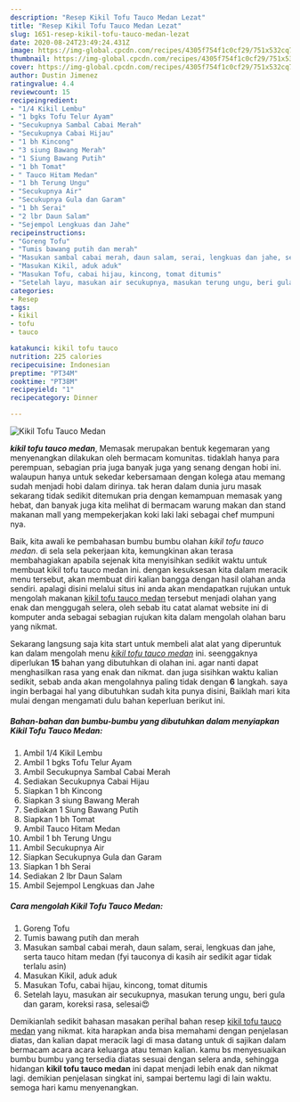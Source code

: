 ```yaml
---
description: "Resep Kikil Tofu Tauco Medan Lezat"
title: "Resep Kikil Tofu Tauco Medan Lezat"
slug: 1651-resep-kikil-tofu-tauco-medan-lezat
date: 2020-08-24T23:49:24.431Z
image: https://img-global.cpcdn.com/recipes/4305f754f1c0cf29/751x532cq70/kikil-tofu-tauco-medan-foto-resep-utama.jpg
thumbnail: https://img-global.cpcdn.com/recipes/4305f754f1c0cf29/751x532cq70/kikil-tofu-tauco-medan-foto-resep-utama.jpg
cover: https://img-global.cpcdn.com/recipes/4305f754f1c0cf29/751x532cq70/kikil-tofu-tauco-medan-foto-resep-utama.jpg
author: Dustin Jimenez
ratingvalue: 4.4
reviewcount: 15
recipeingredient:
- "1/4 Kikil Lembu"
- "1 bgks Tofu Telur Ayam"
- "Secukupnya Sambal Cabai Merah"
- "Secukupnya Cabai Hijau"
- "1 bh Kincong"
- "3 siung Bawang Merah"
- "1 Siung Bawang Putih"
- "1 bh Tomat"
- " Tauco Hitam Medan"
- "1 bh Terung Ungu"
- "Secukupnya Air"
- "Secukupnya Gula dan Garam"
- "1 bh Serai"
- "2 lbr Daun Salam"
- "Sejempol Lengkuas dan Jahe"
recipeinstructions:
- "Goreng Tofu"
- "Tumis bawang putih dan merah"
- "Masukan sambal cabai merah, daun salam, serai, lengkuas dan jahe, serta tauco hitam medan (fyi tauconya di kasih air sedikit agar tidak terlalu asin)"
- "Masukan Kikil, aduk aduk"
- "Masukan Tofu, cabai hijau, kincong, tomat ditumis"
- "Setelah layu, masukan air secukupnya, masukan terung ungu, beri gula dan garam, koreksi rasa, selesai😍"
categories:
- Resep
tags:
- kikil
- tofu
- tauco

katakunci: kikil tofu tauco 
nutrition: 225 calories
recipecuisine: Indonesian
preptime: "PT34M"
cooktime: "PT38M"
recipeyield: "1"
recipecategory: Dinner

---
```



![Kikil Tofu Tauco Medan](https://img-global.cpcdn.com/recipes/4305f754f1c0cf29/751x532cq70/kikil-tofu-tauco-medan-foto-resep-utama.jpg)

<b><i>kikil tofu tauco medan</i></b>, Memasak merupakan bentuk kegemaran yang menyenangkan dilakukan oleh bermacam komunitas. tidaklah hanya para perempuan, sebagian pria juga banyak juga yang senang dengan hobi ini. walaupun hanya untuk sekedar kebersamaan dengan kolega atau memang sudah menjadi hobi dalam dirinya. tak heran dalam dunia juru masak sekarang tidak sedikit ditemukan pria dengan kemampuan memasak yang hebat, dan banyak juga kita melihat di bermacam warung makan dan stand makanan mall yang mempekerjakan koki laki laki sebagai chef mumpuni nya.

Baik, kita awali ke pembahasan bumbu bumbu olahan <i>kikil tofu tauco medan</i>. di sela sela pekerjaan kita, kemungkinan akan terasa membahagiakan apabila sejenak kita menyisihkan sedikit waktu untuk membuat kikil tofu tauco medan ini. dengan kesuksesan kita dalam meracik menu tersebut, akan membuat diri kalian bangga dengan hasil olahan anda sendiri. apalagi disini melalui situs ini anda akan mendapatkan rujukan untuk mengolah makanan <u>kikil tofu tauco medan</u> tersebut menjadi olahan yang enak dan menggugah selera, oleh sebab itu catat alamat website ini di komputer anda sebagai sebagian rujukan kita dalam mengolah olahan baru yang nikmat.




Sekarang langsung saja kita start untuk membeli alat alat yang diperuntuk kan dalam mengolah menu <u><i>kikil tofu tauco medan</i></u> ini. seenggaknya diperlukan <b>15</b> bahan yang dibutuhkan di olahan ini. agar nanti dapat menghasilkan rasa yang enak dan nikmat. dan juga sisihkan waktu kalian sedikit, sebab anda akan mengolahnya paling tidak dengan <b>6</b> langkah. saya ingin berbagai hal yang dibutuhkan sudah kita punya disini, Baiklah mari kita mulai dengan mengamati dulu bahan keperluan berikut ini.

<!--inarticleads1-->

##### Bahan-bahan dan bumbu-bumbu yang dibutuhkan dalam menyiapkan Kikil Tofu Tauco Medan:

1. Ambil 1/4 Kikil Lembu
1. Ambil 1 bgks Tofu Telur Ayam
1. Ambil Secukupnya Sambal Cabai Merah
1. Sediakan Secukupnya Cabai Hijau
1. Siapkan 1 bh Kincong
1. Siapkan 3 siung Bawang Merah
1. Sediakan 1 Siung Bawang Putih
1. Siapkan 1 bh Tomat
1. Ambil  Tauco Hitam Medan
1. Ambil 1 bh Terung Ungu
1. Ambil Secukupnya Air
1. Siapkan Secukupnya Gula dan Garam
1. Siapkan 1 bh Serai
1. Sediakan 2 lbr Daun Salam
1. Ambil Sejempol Lengkuas dan Jahe




<!--inarticleads2-->

##### Cara mengolah Kikil Tofu Tauco Medan:

1. Goreng Tofu
1. Tumis bawang putih dan merah
1. Masukan sambal cabai merah, daun salam, serai, lengkuas dan jahe, serta tauco hitam medan (fyi tauconya di kasih air sedikit agar tidak terlalu asin)
1. Masukan Kikil, aduk aduk
1. Masukan Tofu, cabai hijau, kincong, tomat ditumis
1. Setelah layu, masukan air secukupnya, masukan terung ungu, beri gula dan garam, koreksi rasa, selesai😍




Demikianlah sedikit bahasan masakan perihal bahan resep <u>kikil tofu tauco medan</u> yang nikmat. kita harapkan anda bisa memahami dengan penjelasan diatas, dan kalian dapat meracik lagi di masa datang untuk di sajikan dalam bermacam acara acara keluarga atau teman kalian. kamu bs menyesuaikan bumbu bumbu yang tersedia diatas sesuai dengan selera anda, sehingga hidangan <b>kikil tofu tauco medan</b> ini dapat menjadi lebih enak dan nikmat lagi. demikian penjelasan singkat ini, sampai bertemu lagi di lain waktu. semoga hari kamu menyenangkan.
